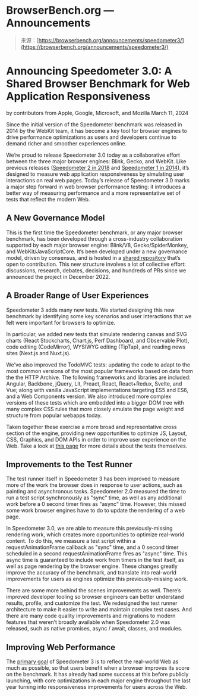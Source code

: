<!--yml
category: 未分类
date: 2024-05-27 14:49:47
-->

# BrowserBench.org — Announcements

> 来源：[https://browserbench.org/announcements/speedometer3/](https://browserbench.org/announcements/speedometer3/)

# Announcing Speedometer 3.0: A Shared Browser Benchmark for Web Application Responsiveness

by contributors from Apple, Google, Microsoft, and Mozilla March 11, 2024

Since the initial version of the Speedometer benchmark was released in 2014 by the WebKit team, it has become a key tool for browser engines to drive performance optimizations as users and developers continue to demand richer and smoother experiences online.

We’re proud to release Speedometer 3.0 today as a collaborative effort between the three major browser engines: Blink, Gecko, and WebKit. Like previous releases ([Speedometer 2 in 2018](https://webkit.org/blog/8063/speedometer-2-0-a-benchmark-for-modern-web-app-responsiveness/) and [Speedometer 1 in 2014](https://webkit.org/blog/3395/speedometer-benchmark-for-web-app-responsiveness/)), it’s designed to measure web application responsiveness by simulating user interactions on real web pages. Today’s release of Speedometer 3.0 marks a major step forward in web browser performance testing: it introduces a better way of measuring performance and a more representative set of tests that reflect the modern Web.

## A New Governance Model

This is the first time the Speedometer benchmark, or any major browser benchmark, has been developed through a cross-industry collaboration supported by each major browser engine: Blink/V8, Gecko/SpiderMonkey, and WebKit/JavaScriptCore. It’s been developed under a new governance model, driven by consensus, and is hosted in a [shared repository](https://github.com/WebKit/Speedometer/) that’s open to contribution. This new structure involves a lot of collective effort: discussions, research, debates, decisions, and hundreds of PRs since we announced the project in December 2022\.

## A Broader Range of User Experiences

Speedometer 3 adds many new tests. We started designing this new benchmark by identifying some key scenarios and user interactions that we felt were important for browsers to optimize.

In particular, we added new tests that simulate rendering canvas and SVG charts (React Stockcharts, Chart.js, Perf Dashboard, and Observable Plot), code editing (CodeMirror), WYSIWYG editing (TipTap), and reading news sites (Next.js and Nuxt.js).

We’ve also improved the TodoMVC tests: updating the code to adapt to the most common versions of the most popular frameworks based on data from the the HTTP Archive. The following frameworks and libraries are included: Angular, Backbone, jQuery, Lit, Preact, React, React+Redux, Svelte, and Vue; along with vanilla JavaScript implementations targeting ES5 and ES6, and a Web Components version. We also introduced more complex versions of these tests which are embedded into a bigger DOM tree with many complex CSS rules that more closely emulate the page weight and structure from popular webapps today.

Taken together these exercise a more broad and representative cross section of the engine, providing new opportunities to optimize JS, Layout, CSS, Graphics, and DOM APIs in order to improve user experience on the Web. Take a look at [this page](https://www.browserbench.org/Speedometer3.0/about.html) for more details about the tests themselves.

## Improvements to the Test Runner

The test runner itself in Speedometer 3 has been improved to measure more of the work the browser does in response to user actions, such as painting and asynchronous tasks. Speedometer 2.0 measured the time to run a test script synchronously as "sync" time, as well as any additional work before a 0 second timer fires as "async" time. However, this missed some work browser engines have to do to update the rendering of a web page.

In Speedometer 3.0, we are able to measure this previously-missing rendering work, which creates more opportunities to optimize real-world content. To do this, we measure a test script within a requestAnimationFrame callback as "sync" time, and a 0 second timer scheduled in a second requestAnimationFrame fires as "async" time. This async time is guaranteed to include work from timers in the test itself, as well as page rendering by the browser engine. These changes greatly improve the accuracy of the benchmark, and translate into real-world improvements for users as engines optimize this previously-missing work.

There are some more behind the scenes improvements as well. There’s improved developer tooling so browser engineers can better understand results, profile, and customize the test. We redesigned the test runner architecture to make it easier to write and maintain complex test cases. And there are many code quality improvements and migrations to modern features that weren’t broadly available when Speedometer 2.0 was released, such as native promises, async / await, classes, and modules.

## Improving Web Performance

The [primary goal](https://github.com/WebKit/Speedometer/?tab=readme-ov-file#what-is-speedometer) of Speedometer 3 is to reflect the real-world Web as much as possible, so that users benefit when a browser improves its score on the benchmark. It has already had some success at this before publicly launching, with core optimizations in each major engine throughout the last year turning into responsiveness improvements for users across the Web.